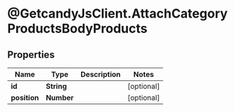 # @GetcandyJsClient.AttachCategoryProductsBodyProducts

## Properties

Name | Type | Description | Notes
------------ | ------------- | ------------- | -------------
**id** | **String** |  | [optional] 
**position** | **Number** |  | [optional] 


